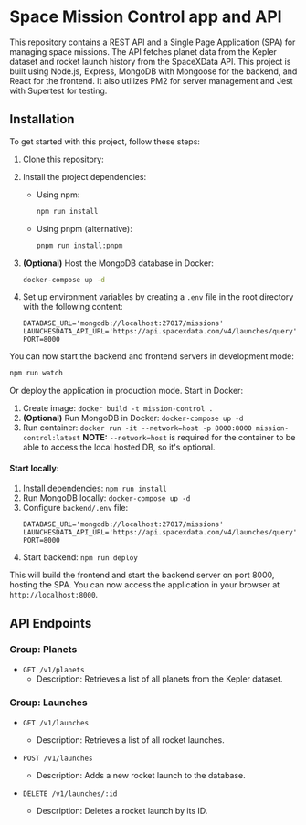 # Space Mission Control app and API

This repository contains a REST API and a Single Page Application (SPA) for managing space missions. The API fetches planet data from the Kepler dataset and rocket launch history from the SpaceXData API. This project is built using Node.js, Express, MongoDB with Mongoose for the backend, and React for the frontend. It also utilizes PM2 for server management and Jest with Supertest for testing.

## Installation

To get started with this project, follow these steps:

1. Clone this repository:

2. Install the project dependencies:
   - Using npm:
     ```bash
     npm run install
     ```
   - Using pnpm (alternative):
     ```bash
     pnpm run install:pnpm
     ```
     
3. **(Optional)** Host the MongoDB database in Docker:
   ```bash
   docker-compose up -d
   ```

4. Set up environment variables by creating a `.env` file in the root directory with the following content:
   ```env
   DATABASE_URL='mongodb://localhost:27017/missions'
   LAUNCHESDATA_API_URL='https://api.spacexdata.com/v4/launches/query'
   PORT=8000
   ```

You can now start the backend and frontend servers in development mode:
```bash
npm run watch
```


Or deploy the application in production mode.
Start in Docker:
1. Create image: `docker build -t mission-control .`
2. **(Optional)** Run MongoDB in Docker: `docker-compose up -d`
3. Run container: `docker run -it --network=host -p 8000:8000 mission-control:latest`
**NOTE:** `--network=host` is required for the container to be able to access the local hosted DB, so it's optional.

#### Start locally:
1. Install dependencies: `npm run install`
2. Run MongoDB locally: `docker-compose up -d`
3. Configure `backend/.env` file:
    ```
    DATABASE_URL='mongodb://localhost:27017/missions'
    LAUNCHESDATA_API_URL='https://api.spacexdata.com/v4/launches/query'
    PORT=8000
    ```
4. Start backend: `npm run deploy`

This will build the frontend and start the backend server on port 8000, hosting the SPA. You can now access the application in your browser at `http://localhost:8000`.

## API Endpoints

### Group: Planets

- `GET /v1/planets`
  - Description: Retrieves a list of all planets from the Kepler dataset.
### Group: Launches

- `GET /v1/launches`
  - Description: Retrieves a list of all rocket launches.

- `POST /v1/launches`
  - Description: Adds a new rocket launch to the database.

- `DELETE /v1/launches/:id`
  - Description: Deletes a rocket launch by its ID.


